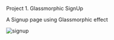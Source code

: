 Project 1. Glassmorphic SignUp

A Signup page using  Glassmorphic effect

![signup](https://user-images.githubusercontent.com/84672321/223365832-9cbf9e03-ba41-4a13-8ef1-ebf75e50d20d.png)

